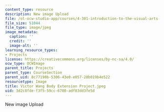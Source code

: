 ```yaml
---
content_type: resource
description: New image Upload
file: /ol-ocw-studio-app/courses/4-301-introduction-to-the-visual-arts-spring-2007/3d2c8fdef3f559cc6780adf83dd3fe5d_VictorWangBodyExtensionProject.jpeg
file_size: 51044
file_type: image/jpeg
image_metadata:
  caption: ''
  credit: ''
  image-alt: ''
learning_resource_types:
- Projects
license: https://creativecommons.org/licenses/by-nc-sa/4.0/
ocw_type: OCWImage
parent_title: Projects
parent_type: CourseSection
parent_uid: 8c77198b-5306-43e0-e057-28b019b4e522
resourcetype: Image
title: Victor Wang Body Extension Project.jpeg
uid: 3d2c8fde-f3f5-59cc-6780-adf83dd3fe5d
---
```

New image Upload